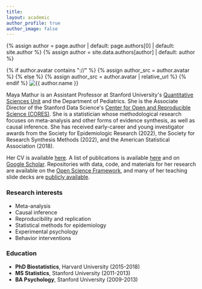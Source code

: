 ```yaml
---
title: 
layout: academic
author_profile: true
author_image: false
---
```


{% assign author = page.author | default: page.authors[0] | default: site.author %}
{% assign author = site.data.authors[author] | default: author %}
<div class="author__avatar__large">
  {% if author.avatar contains "://" %}
    {% assign author_src = author.avatar %}
  {% else %}
    {% assign author_src = author.avatar | relative_url %}
  {% endif %}
  <img src="{{ author_src }}" alt="{{ author.name }}" itemprop="image">
</div>

Maya Mathur is an Assistant Professor at Stanford University's [Quantitative Sciences Unit](https://med.stanford.edu/qsu.html) and the Department of Pediatrics. She is the Associate Director of the Stanford Data Science's [Center for Open and Reproducible Science (CORES)](https://datascience.stanford.edu/cores). She is a statistician whose methodological research focuses on meta-analysis and other forms of evidence synthesis, as well as causal inference. She has received early-career and young investigator awards from the Society for Epidemiologic Research (2022), the Society for Research Synthesis Methods (2022), and the American Statistical Association (2018).

Her CV is available [here](https://www.dropbox.com/s/985kkhr9rm4kf16/Mathur%20CV.pdf?dl=0). A list of publications is available [here](https://www.mayamathur.com/publications/) and on [Google Scholar](https://scholar.google.com/citations?user=vmuNN1sAAAAJ&hl=en). Repositories with data, code, and materials for her research are available on the [Open Science Framework](https://osf.io/e9tg8/), and many of her teaching slide decks are [publicly available](https://osf.io/x7zgu/).

### Research interests
- Meta-analysis
- Causal inference
- Reproducibility and replication
- Statistical methods for epidemiology
- Experimental psychology
- Behavior interventions

### Education
- **PhD Biostatistics**, Harvard University (2015-2018)
- **MS Statistics**, Stanford University (2011-2013)
- **BA Psychology**, Stanford University (2009-2013)

